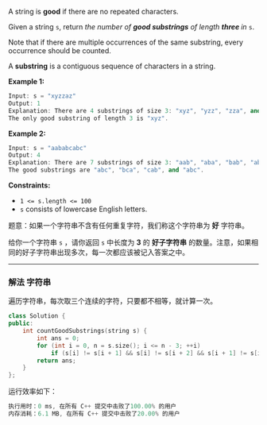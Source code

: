 <p>A string is <strong>good</strong> if there are no repeated characters.</p>

<p>Given a string <code>s</code>​​​​​, return <em>the number of <strong>good substrings</strong> of length <strong>three </strong>in </em><code>s</code>​​​​​​.</p>

<p>Note that if there are multiple occurrences of the same substring, every occurrence should be counted.</p>

<p>A <strong>substring</strong> is a contiguous sequence of characters in a string.</p>


<p><strong>Example 1:</strong></p>

```cpp
Input: s = "xyzzaz"
Output: 1
Explanation: There are 4 substrings of size 3: "xyz", "yzz", "zza", and "zaz". 
The only good substring of length 3 is "xyz".
```
 
<p><strong>Example 2:</strong></p>

```cpp
Input: s = "aababcabc"
Output: 4
Explanation: There are 7 substrings of size 3: "aab", "aba", "bab", "abc", "bca", "cab", and "abc".
The good substrings are "abc", "bca", "cab", and "abc".
```
 
 <p><strong>Constraints:</strong></p>

<ul>
	<li><code>1 &lt;= s.length &lt;= 100</code></li>
	<li><code>s</code>​​​​​​ consists of lowercase English letters.</li>
</ul>


题意：如果一个字符串不含有任何重复字符，我们称这个字符串为 <strong>好</strong>&nbsp;字符串。

<p>给你一个字符串 <code>s</code>&nbsp;，请你返回 <code>s</code>&nbsp;中长度为 <strong>3</strong>&nbsp;的 <strong>好子字符串</strong> 的数量。注意，如果相同的好子字符串出现多次，每一次都应该被记入答案之中。</p> 

---
### 解法 字符串
遍历字符串，每次取三个连续的字符，只要都不相等，就计算一次。
```cpp
class Solution {
public:
    int countGoodSubstrings(string s) { 
        int ans = 0;
        for (int i = 0, n = s.size(); i <= n - 3; ++i)
            if (s[i] != s[i + 1] && s[i] != s[i + 2] && s[i + 1] != s[i + 2]) ++ans;
        return ans;
    }
};
```
运行效率如下：
```cpp
执行用时：0 ms, 在所有 C++ 提交中击败了100.00% 的用户
内存消耗：6.1 MB, 在所有 C++ 提交中击败了20.00% 的用户
```
